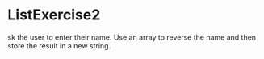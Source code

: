 # ListExercise2
sk the user to enter their name. Use an array to reverse the name and then store the result in a new string. 
